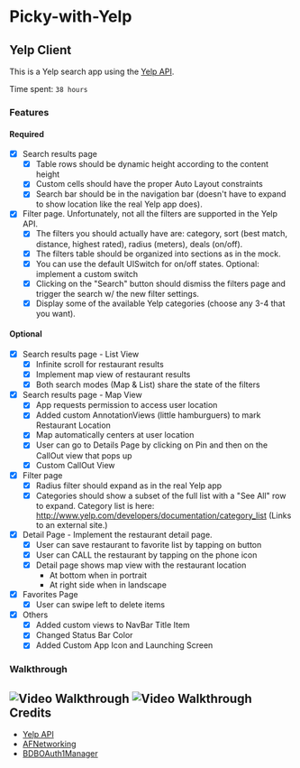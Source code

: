 # Picky-with-Yelp
## Yelp Client
This is a Yelp search app using the [Yelp API](https://www.yelp.com/developers/documentation).

Time spent: `38 hours`

### Features

#### Required

- [X] Search results page
   - [X] Table rows should be dynamic height according to the content height
   - [X] Custom cells should have the proper Auto Layout constraints
   - [X] Search bar should be in the navigation bar (doesn't have to expand to show location like the real Yelp app does).
- [X] Filter page. Unfortunately, not all the filters are supported in the Yelp API.
   - [X] The filters you should actually have are: category, sort (best match, distance, highest rated), radius (meters), deals (on/off).
   - [X] The filters table should be organized into sections as in the mock.
   - [X] You can use the default UISwitch for on/off states. Optional: implement a custom switch
   - [X] Clicking on the "Search" button should dismiss the filters page and trigger the search w/ the new filter settings.
   - [X] Display some of the available Yelp categories (choose any 3-4 that you want).

#### Optional

- [X] Search results page - List View
   - [X] Infinite scroll for restaurant results
   - [X] Implement map view of restaurant results
   - [X] Both search modes (Map & List) share the state of the filters
- [X] Search results page - Map View
   - [X] App requests permission to access user location
   - [X] Added custom AnnotationViews (little hamburguers) to mark Restaurant Location
   - [X] Map automatically centers at user location
   - [X] User can go to Details Page by clicking on Pin and then on the CallOut view that pops up
   - [X] Custom CallOut View
- [X] Filter page
   - [X] Radius filter should expand as in the real Yelp app
   - [X] Categories should show a subset of the full list with a "See All" row to expand. Category list is here: http://www.yelp.com/developers/documentation/category_list (Links to an external site.)
- [X] Detail Page - Implement the restaurant detail page.
   - [X] User can save restaurant to favorite list by tapping on button
   - [X] User can CALL the restaurant by tapping on the phone icon
   - [X] Detail page shows map view with the restaurant location
      - At bottom when in portrait
      - At right side when in landscape 
- [X] Favorites Page
   - [X] User can swipe left to delete items
- [X] Others
   - [X] Added custom views to NavBar Title Item
   - [X] Changed Status Bar Color
   - [X] Added Custom App Icon and Launching Screen

### Walkthrough

![Video Walkthrough](http://i.imgur.com/AfskpE8.gif)
![Video Walkthrough](http://i.imgur.com/BkneDaS.gif)
Credits
---------
* [Yelp API](https://www.yelp.com/developers/documentation)
* [AFNetworking](https://github.com/AFNetworking/AFNetworking)
* [BDBOAuth1Manager](https://github.com/bdbergeron/BDBOAuth1Manager)
